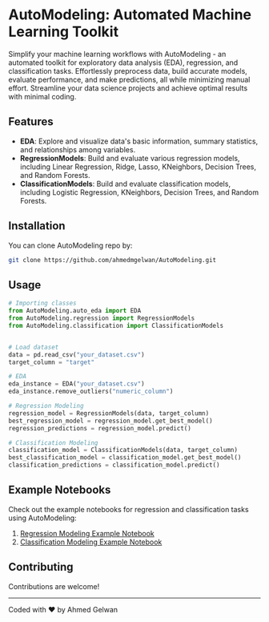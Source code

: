 # AutoModeling: Automated Machine Learning Toolkit

Simplify your machine learning workflows with AutoModeling - an automated toolkit for exploratory data analysis (EDA), regression, and classification tasks. Effortlessly preprocess data, build accurate models, evaluate performance, and make predictions, all while minimizing manual effort. Streamline your data science projects and achieve optimal results with minimal coding.

## Features

- **EDA**: Explore and visualize data's basic information, summary statistics, and relationships among variables.
- **RegressionModels**: Build and evaluate various regression models, including Linear Regression, Ridge, Lasso, KNeighbors, Decision Trees, and Random Forests.
- **ClassificationModels**: Build and evaluate classification models, including Logistic Regression, KNeighbors, Decision Trees, and Random Forests.

## Installation

You can clone AutoModeling repo by:

```bash
git clone https://github.com/ahmedmgelwan/AutoModeling.git
```

## Usage

```python
# Importing classes
from AutoModeling.auto_eda import EDA
from AutoModeling.regression import RegressionModels
from AutoModeling.classification import ClassificationModels


# Load dataset
data = pd.read_csv("your_dataset.csv")
target_column = "target"

# EDA
eda_instance = EDA("your_dataset.csv")
eda_instance.remove_outliers("numeric_column")

# Regression Modeling
regression_model = RegressionModels(data, target_column)
best_regression_model = regression_model.get_best_model()
regression_predictions = regression_model.predict()

# Classification Modeling
classification_model = ClassificationModels(data, target_column)
best_classification_model = classification_model.get_best_model()
classification_predictions = classification_model.predict()
```

## Example Notebooks

Check out the example notebooks for regression and classification tasks using AutoModeling:

1. [Regression Modeling Example Notebook](https://www.kaggle.com/code/ahmedmgelwan/automate-insurance-prediction-by-automodeling)
2. [Classification Modeling Example Notebook](https://www.kaggle.com/code/ahmedmgelwan/automate-loan-approval-prediction-by-automodeling)

## Contributing

Contributions are welcome!

------

Coded with ❤️ by Ahmed Gelwan
